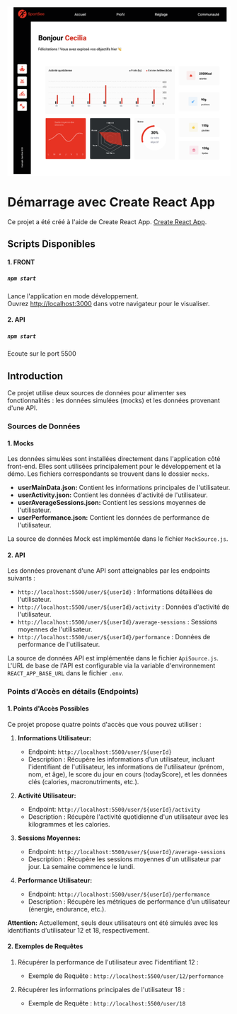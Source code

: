 ![Maquette](./public/maquette.png)
# Démarrage avec Create React App

Ce projet a été créé à l'aide de Create React App. [Create React App](https://github.com/facebook/create-react-app).

## Scripts Disponibles

#### 1. FRONT
##### `npm start` 

Lance l'application en mode développement.\
Ouvrez [http://localhost:3000](http://localhost:3000) dans votre navigateur pour le visualiser.

#### 2. API
##### `npm start` 
Ecoute sur le port 5500 

## Introduction

Ce projet utilise deux sources de données pour alimenter ses fonctionnalités : les données simulées (mocks) et les données provenant d'une API.
### Sources de Données

#### 1. Mocks
Les données simulées sont installées directement dans l'application côté front-end. Elles sont utilisées principalement pour le développement et la démo. Les fichiers correspondants se trouvent dans le dossier `mocks`.

- **userMainData.json:** Contient les informations principales de l'utilisateur.
- **userActivity.json:** Contient les données d'activité de l'utilisateur.
- **userAverageSessions.json:** Contient les sessions moyennes de l'utilisateur.
- **userPerformance.json:** Contient les données de performance de l'utilisateur.

La source de données Mock est implémentée dans le fichier `MockSource.js`.

#### 2. API

Les données provenant d'une API sont atteignables par les endpoints suivants :

- `http://localhost:5500/user/${userId}` : Informations détaillées de l'utilisateur.
- `http://localhost:5500/user/${userId}/activity` : Données d'activité de l'utilisateur.
- `http://localhost:5500/user/${userId}/average-sessions` : Sessions moyennes de l'utilisateur.
- `http://localhost:5500/user/${userId}/performance` : Données de performance de l'utilisateur.

La source de données API est implémentée dans le fichier `ApiSource.js`. L'URL de base de l'API est configurable via la variable d'environnement `REACT_APP_BASE_URL` dans le fichier `.env`.


### Points d'Accès en détails (Endpoints)

#### 1.  Points d'Accès Possibles

Ce projet propose quatre points d'accès que vous pouvez utiliser :

1. **Informations Utilisateur:**
   - Endpoint: `http://localhost:5500/user/${userId}`
   - Description : Récupère les informations d'un utilisateur, incluant l'identifiant de l'utilisateur, les informations de l'utilisateur (prénom, nom, et âge), le score du jour en cours (todayScore), et les données clés (calories, macronutriments, etc.).

2. **Activité Utilisateur:**
   - Endpoint: `http://localhost:5500/user/${userId}/activity`
   - Description : Récupère l'activité quotidienne d'un utilisateur avec les kilogrammes et les calories.

3. **Sessions Moyennes:**
   - Endpoint: `http://localhost:5500/user/${userId}/average-sessions`
   - Description : Récupère les sessions moyennes d'un utilisateur par jour. La semaine commence le lundi.

4. **Performance Utilisateur:**
   - Endpoint: `http://localhost:5500/user/${userId}/performance`
   - Description : Récupère les métriques de performance d'un utilisateur (énergie, endurance, etc.).

**Attention:** Actuellement, seuls deux utilisateurs ont été simulés avec les identifiants d'utilisateur 12 et 18, respectivement.

#### 2. Exemples de Requêtes

1. Récupérer la performance de l'utilisateur avec l'identifiant 12 :
   - Exemple de Requête :  `http://localhost:5500/user/12/performance`

2. Récupérer les informations principales de l'utilisateur 18 :
   - Exemple de Requête :  `http://localhost:5500/user/18`
